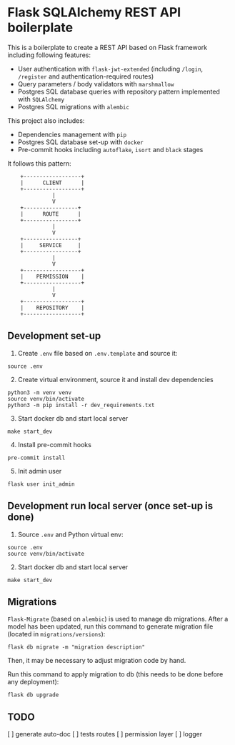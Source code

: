 # Flask SQLAlchemy REST API boilerplate

This is a boilerplate to create a REST API based on Flask framework including following features:
- User authentication with `flask-jwt-extended` (including `/login`, `/register` and authentication-required routes)
- Query parameters / body validators with `marshmallow`
- Postgres SQL database queries with repository pattern implemented with `SQLAlchemy`
- Postgres SQL migrations with `alembic`

This project also includes:
- Dependencies management with `pip`
- Postgres SQL database set-up with `docker`
- Pre-commit hooks including `autoflake`, `isort` and `black` stages

It follows this pattern:
```
    +------------------+
    |      CLIENT      |
    +------------------+
              |         
              V
    +-----------------+
    |      ROUTE      |
    +-----------------+
              |         
              V
    +-----------------+
    |     SERVICE     |
    +-----------------+
              |         
              V
    +------------------+
    |    PERMISSION    |
    +------------------+
              |         
              V
    +------------------+
    |    REPOSITORY    |
    +------------------+
```

## Development set-up

1. Create `.env` file based on `.env.template` and source it:
```
source .env
```

2. Create virtual environment, source it and install dev dependencies
```
python3 -m venv venv
source venv/bin/activate
python3 -m pip install -r dev_requirements.txt
```

3. Start docker db and start local server
```
make start_dev
```

4. Install pre-commit hooks
```
pre-commit install
```

5. Init admin user
```
flask user init_admin
```

## Development run local server (once set-up is done)

1. Source `.env` and Python virtual env:
```
source .env
source venv/bin/activate
```

2. Start docker db and start local server
```
make start_dev
```

## Migrations

`Flask-Migrate` (based on `alembic`) is used to manage db migrations. After a model has been updated, run this command to generate migration file (located in `migrations/versions`):
```
flask db migrate -m "migration description"                                                                                                        
```
Then, it may be necessary to adjust migration code by hand.

Run this command to apply migration to db (this needs to be done before any deployment):
```
flask db upgrade
```

## TODO

[ ] generate auto-doc
[ ] tests routes
[ ] permission layer
[ ] logger

